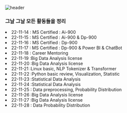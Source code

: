 ![header](https://capsule-render.vercel.app/api?type=rect&color=auto&height=90&section=header&text=TIL(Today++I+Learned)&fontSize=70)
### 그날 그날 모든 활동들을 정리

<li>22-11-14 : MS Certified : Ai-900</li>
<li>22-11-15 : MS Certified : Ai-900 & Dp-900 </li>
<li>22-11-16 : MS Certified : Dp-900</li>
<li>22-11-17 : MS Certified : Dp-900 & Power BI & ChatBot</li>
<li>22-11-18 : Career Mentoring </li>
<li>22-11-19 :Big Data Analysis license </li>
<li>22-11-20 :Big Data Analysis license </li>
<li>22-11-21 :Linux basic, NLP Tokenizer & Transformer </li>
<li>22-11-22 :Python basic review, Visualization, Statistic </li>
<li>22-11-23 :Statistical Data Analysis </li>
<li>22-11-24 :Statistical Data Analysis </li>
<li>22-11-25 : Data preprocessing, Probability Distribution </li>
<li>22-11-26 :Big Data Analysis license </li>
<li>22-11-27 :Big Data Analysis license </li>
<li>22-11-28 : Data Probability Distribution </li>
